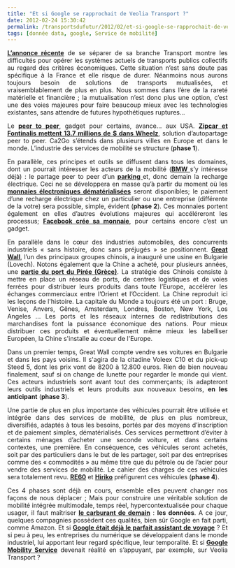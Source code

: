 ```yaml
---
title: "Et si Google se rapprochait de Veolia Transport ?"
date: 2012-02-24 15:30:42
permalink: /transportsdufutur/2012/02/et-si-google-se-rapprochait-de-veolia-transport.html
tags: [donnée data, google, Service de mobilité]
---
```


<p style="text-align: justify"><strong><a href="http://www.challenges.fr/entreprise/20120217.CHA3363/200-millions-de-pertes-pour-veolia.html">L’annonce récente</a></strong> de se séparer de sa branche Transport montre les difficultés pour opérer les systèmes actuels de transports publics collectifs au regard des critères économiques. Cette situation n’est sans doute pas spécifique à la France et elle risque de durer. Néanmoins nous aurons toujours besoin de solutions de transports mutualisées, et vraisemblablement de plus en plus. Nous sommes dans l’ère de la rareté matérielle et financière ; la mutualisation n’est donc plus une option, c’est une des voies majeures pour faire beaucoup mieux avec les technologies existantes, sans attendre de futures hypothétiques ruptures… </p>  <!--more-->   <p style="text-align: justify">Le <strong><a href="https://gabrielplassat.github.io/transportsdufutur/2012/01/le-nouveau-monde-2012-nm2012-arrive-il-va-en-surprendre-plus-dun.html">peer to peer</a></strong>, gadget pour certains, avance… aux USA. <strong><a href="http://www.xconomy.com/boston/2012/02/22/zipcar-and-fontinalis-bet-13-7m-on-car-sharing-startup-wheelz/">Zipcar et Fontinalis mettent 13.7 millions de $ dans Wheelz</a></strong>, solution d’autopartage peer to peer. Ca2Go s’étends dans plusieurs villes en Europe et dans le monde. L’industrie des services de mobilité se structure (<strong>phase 1</strong>).</p> <p style="text-align: justify">En parallèle, ces principes et outils se diffusent dans tous les domaines, dont un pourrait intéresser les acteurs de la mobilité (<strong><a href="http://www.bmw-i.co.uk/en_gb/mobility-services/#parkatmyhouse">BMW </a></strong>s’y intéresse déjà) : le partage peer to peer d’un <strong><a href="http://www.parkatmyhouse.com/">parking </a></strong>et, donc demain la recharge électrique. Ceci ne se développera en masse qu’à partir du moment où les <strong><a href="https://gabrielplassat.github.io/transportsdufutur/2011/09/transports-mobilites-quelles-sont-les-5-innovations-qui-peuvent-changer-les-comportements-.html">monnaies électroniques dématérialisées</a></strong> seront disponibles; le paiement d’une recharge électrique chez un particulier ou une entreprise (différente de la votre) sera possible, simple, évident (<strong>phase 2</strong>). Ces monnaies portent également en elles d’autres évolutions majeures qui accéléreront les processus; <strong><a href="https://gabrielplassat.github.io/transportsdufutur/2012/02/go-mc-do-ceci-na-rien-avoir-avec-les-transports-ou-la-logistique-pourtant-cela-changera-la-facon-don.html">Facebook crée sa monnaie</a></strong>, pour certains encore c’est un gadget.</p> <p style="text-align: justify">En parallèle dans le cœur des industries automobiles, des concurrents industriels « sans histoire, donc sans préjugés » se positionnent. <strong><a href="http://en.wikipedia.org/wiki/Great_Wall_Motor#cite_note-43">Great Wall</a></strong>, l’un des principaux groupes chinois, a inauguré une usine en Bulgarie (Lovech). Notons également que la Chine a acheté, pour plusieurs années, une <strong><a href="https://gabrielplassat.github.io/transportsdufutur/2010/09/le-port-du-piree-cheval-de-troie-chinois.html">partie du port du Pirée (Grèce)</a></strong>. La stratégie des Chinois consiste à mettre en place un réseau de ports, de centres logistiques et de voies ferrées pour distribuer leurs produits dans toute l’Europe, accélérer les échanges commerciaux entre l’Orient et l’Occident. La Chine reproduit ici les leçons de l'histoire. La capitale du Monde a toujours été un port : Bruge, Venise, Anvers, Gênes, Amsterdam, Londres, Boston, New York, Los Angeles ... Les ports et les réseaux internes de redistributions des marchandises font la puissance économique des nations. Pour mieux distribuer ces produits et éventuellement même mieux les labelliser Européen, la Chine s'installe au coeur de l'Europe.</p> <p style="text-align: justify">Dans un premier temps, Great Wall compte vendre ses voitures en Bulgarie et dans les pays voisins. Il s'agira de la citadine Voleex C10 et du pick-up Steed 5, dont les prix vont de 8200 à 12.800 euros. Rien de bien nouveau finalement, sauf si on change de lunette pour regarder le monde qui vient. Ces acteurs industriels sont avant tout des commerçants; ils adapteront leurs outils industriels et leurs produits aux nouveaux besoins, <strong>en les anticipant</strong> (<strong>phase 3</strong>).</p> <p style="text-align: justify">Une partie de plus en plus importante des véhicules pourrait être utilisée et intégrée dans des services de mobilité, de plus en plus nombreux, diversifiés, adaptés à tous les besoins, portés par des moyens d’inscription et de paiement simples, dématérialisés. Ces services permettront d’éviter à certains ménages d’acheter une seconde voiture, et dans certains contextes, une première. En conséquence, ces véhicules seront achetés, soit par des particuliers dans le but de les partager, soit par des entreprises comme des « commodités » au même titre que du pétrole ou de l’acier pour vendre des services de mobilité. Le cahier des charges de ces véhicules sera totalement revu. <strong><a href="https://gabrielplassat.github.io/transportsdufutur/2012/01/bajaj-re60-contient-les-bases-dun-basculement-vers-de-nouvelles-mobilites.html">RE60</a></strong> et <strong><a href="http://www.hiriko.com/what-is-the-hiriko-project">Hiriko</a></strong> préfigurent ces véhicules (<strong>phase 4</strong>).</p> <p style="text-align: justify">Ces 4 phases sont déjà en cours, ensemble elles peuvent changer nos façons de nous déplacer ; Mais pour construire une véritable solution de mobilité intégrée multimodale, temps réel, hypercontextualisée pour chaque usager, il faut maîtriser <strong><a href="http://ht.ly/9bcv1">le carburant de demain</a></strong> : <strong>les données</strong>. A ce jour, quelques compagnies possèdent ces qualités, bien sûr Google en fait parti, comme Amazon. Et si <strong><a href="https://gabrielplassat.github.io/transportsdufutur/2012/01/google-se-rapproche-un-peu-plus-du-parfait-assistant-de-voyage.html">Google était déjà le parfait assistant de voyage</a></strong> ? Et si peu à peu, les entreprises du numérique se développaient dans le monde industriel, lui apportant leur regard spécifique, leur temporalité. Et si <strong><a href="https://gabrielplassat.github.io/transportsdufutur/2011/07/google-mobility-service-et-si-nous-le-faisions-sans-attendre-.html">Google Mobility Service</a></strong> devenait réalité en s’appuyant, par exemple, sur Veolia Transport ?</p>

